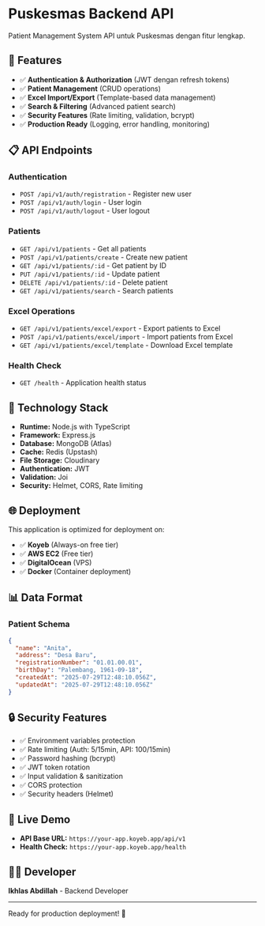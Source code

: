 # Puskesmas Backend API

Patient Management System API untuk Puskesmas dengan fitur lengkap.

## 🚀 Features

- ✅ **Authentication & Authorization** (JWT dengan refresh tokens)
- ✅ **Patient Management** (CRUD operations)
- ✅ **Excel Import/Export** (Template-based data management)
- ✅ **Search & Filtering** (Advanced patient search)
- ✅ **Security Features** (Rate limiting, validation, bcrypt)
- ✅ **Production Ready** (Logging, error handling, monitoring)

## 📋 API Endpoints

### Authentication
- `POST /api/v1/auth/registration` - Register new user
- `POST /api/v1/auth/login` - User login
- `POST /api/v1/auth/logout` - User logout

### Patients
- `GET /api/v1/patients` - Get all patients
- `POST /api/v1/patients/create` - Create new patient
- `GET /api/v1/patients/:id` - Get patient by ID
- `PUT /api/v1/patients/:id` - Update patient
- `DELETE /api/v1/patients/:id` - Delete patient
- `GET /api/v1/patients/search` - Search patients

### Excel Operations
- `GET /api/v1/patients/excel/export` - Export patients to Excel
- `POST /api/v1/patients/excel/import` - Import patients from Excel
- `GET /api/v1/patients/excel/template` - Download Excel template

### Health Check
- `GET /health` - Application health status

## 🔧 Technology Stack

- **Runtime:** Node.js with TypeScript
- **Framework:** Express.js
- **Database:** MongoDB (Atlas)
- **Cache:** Redis (Upstash)
- **File Storage:** Cloudinary
- **Authentication:** JWT
- **Validation:** Joi
- **Security:** Helmet, CORS, Rate limiting

## 🌐 Deployment

This application is optimized for deployment on:
- ✅ **Koyeb** (Always-on free tier)
- ✅ **AWS EC2** (Free tier)
- ✅ **DigitalOcean** (VPS)
- ✅ **Docker** (Container deployment)

## 📊 Data Format

### Patient Schema
```json
{
  "name": "Anita",
  "address": "Desa Baru",
  "registrationNumber": "01.01.00.01",
  "birthDay": "Palembang, 1961-09-18",
  "createdAt": "2025-07-29T12:48:10.056Z",
  "updatedAt": "2025-07-29T12:48:10.056Z"
}
```

## 🔒 Security Features

- ✅ Environment variables protection
- ✅ Rate limiting (Auth: 5/15min, API: 100/15min)
- ✅ Password hashing (bcrypt)
- ✅ JWT token rotation
- ✅ Input validation & sanitization
- ✅ CORS protection
- ✅ Security headers (Helmet)

## 🚀 Live Demo

- **API Base URL:** `https://your-app.koyeb.app/api/v1`
- **Health Check:** `https://your-app.koyeb.app/health`

## 👨‍💻 Developer

**Ikhlas Abdillah** - Backend Developer

---

Ready for production deployment! 🎉
